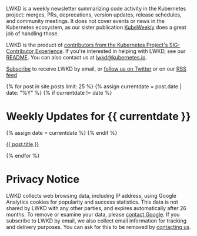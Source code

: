 LWKD is a weekly newsletter summarizing code activity in the Kubernetes project: merges, PRs, deprecations, version updates, release schedules, and community meetings.  It does not cover events or news in the Kubernetes ecosystem, as our sister publication [KubeWeekly](http://bit.ly/kubeweekly) does a great job of handling those.

LWKD is the product of [contributors from the Kubernetes Project's SIG-Contributor Experience](/authors).  If you're interested in helping with LWKD, see our [README](https://github.com/lwkd/lwkd.github.io).  You can also contact us at lwkd@kubernetes.io.

[Subscribe](https://buttondown.email/LastWeekInKubernetes) to receive LWKD by email, or [follow us on Twitter](https://twitter.com/LWKDNews) or on our [RSS feed](/feed.xml)

{% for post in site.posts limit: 25 %}
  {% assign currentdate = post.date | date: "%Y" %}
  {% if currentdate != date %}
<h1 id="y{{post.date | date: "%Y"}}">Weekly Updates for {{ currentdate }}</h1>
    {% assign date = currentdate %}
  {% endif %}
<p><a href="{{ post.url }}">{{ post.title }}</a></p>
{% endfor %}

# Privacy Notice

LWKD collects web browsing data, including IP address, using Google Analytics cookies for popularity and success statistics.  This data is not shared by LWKD with any other parties, and expires automatically after 26 months.  To remove or examine your data, please [contact Google](https://privacy.google.com/businesses/compliance).  If you subscribe to LWKD by email, we also collect email information for tracking and delivery purposes.  You can ask for this to be removed by [contacting us](mailto:lwkd@kubernetes.io).

